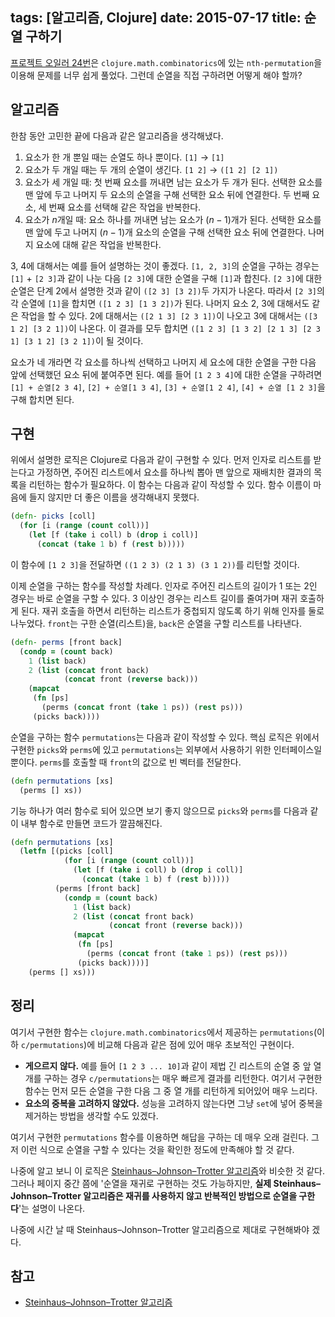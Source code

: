 tags: [알고리즘, Clojure]
date: 2015-07-17
title: 순열 구하기
---
[프로젝트 오일러 24번](/2015/07/17/project-euler-024/)은 `clojure.math.combinatorics`에 있는 `nth-permutation`을 이용해 문제를 너무 쉽게 풀었다. 그런데 순열을 직접 구하려면 어떻게 해야 할까?<!--more-->

## 알고리즘
한참 동안 고민한 끝에 다음과 같은 알고리즘을 생각해냈다.

1. 요소가 한 개 뿐일 때는 순열도 하나 뿐이다.
   `[1]` &#8594; `[1]`
2. 요소가 두 개일 때는 두 개의 순열이 생긴다.
   `[1 2]` &#8594; `([1 2] [2 1])`
3. 요소가 세 개일 때: 첫 번째 요소를 꺼내면 남는 요소가 두 개가 된다. 선택한 요소를 맨 앞에 두고 나머지 두 요소의 순열을 구해 선택한 요소 뒤에 연결한다. 두 번째 요소, 세 번째 요소를 선택해 같은 작업을 반복한다.
4. 요소가 $n$개일 때: 요소 하나를 꺼내면 남는 요소가 $(n-1)$개가 된다. 선택한 요소를 맨 앞에 두고 나머지 $(n-1)$개 요소의 순열을 구해 선택한 요소 뒤에 연결한다. 나머지 요소에 대해 같은 작업을 반복한다.

3, 4에 대해서는 예를 들어 설명하는 것이 좋겠다. `[1, 2, 3]`의 순열을 구하는 경우는 `[1]` + `[2 3]`과 같이 나눈 다음 `[2 3]`에 대한 순열을 구해 `[1]`과 합친다. `[2 3]`에 대한 순열은 단계 2에서 설명한 것과 같이 `([2 3] [3 2])`두 가지가 나온다. 따라서 `[2 3]`의 각 순열에 `[1]`을 합치면 `([1 2 3] [1 3 2])`가 된다. 나머지 요소 2, 3에 대해서도 같은 작업을 할 수 있다. 2에 대해서는 `([2 1 3] [2 3 1])`이 나오고 3에 대해서는 `([3 1 2] [3 2 1])`이 나온다. 이 결과를 모두 합치면 `([1 2 3] [1 3 2] [2 1 3] [2 3 1] [3 1 2] [3 2 1])`이 될 것이다.

요소가 네 개라면 각 요소를 하나씩 선택하고 나머지 세 요소에 대한 순열을 구한 다음 앞에 선택했던 요소 뒤에 붙여주면 된다. 예를 들어 `[1 2 3 4]`에 대한 순열을 구하려면 `[1] + 순열[2 3 4]`, `[2] + 순열[1 3 4]`, `[3] + 순열[1 2 4]`, `[4] + 순열 [1 2 3]`을 구해 합치면 된다.

## 구현
위에서 설명한 로직은 Clojure로 다음과 같이 구현할 수 있다. 먼저 인자로 리스트를 받는다고 가정하면, 주어진 리스트에서 요소를 하나씩 뽑아 맨 앞으로 재배치한 결과의 목록을 리턴하는 함수가 필요하다. 이 함수는 다음과 같이 작성할 수 있다. 함수 이름이 마음에 들지 않지만 더 좋은 이름을 생각해내지 못했다.

```clojure
(defn- picks [coll]
  (for [i (range (count coll))]
    (let [f (take i coll) b (drop i coll)]
      (concat (take 1 b) f (rest b)))))
```

이 함수에 `[1 2 3]`을 전달하면 `((1 2 3) (2 1 3) (3 1 2))`를 리턴할 것이다.

이제 순열을 구하는 함수를 작성할 차례다. 인자로 주어진 리스트의 길이가 1 또는 2인 경우는 바로 순열을 구할 수 있다. 3 이상인 경우는 리스트 길이를 줄여가며 재귀 호출하게 된다. 재귀 호출을 하면서 리턴하는 리스트가 중첩되지 않도록 하기 위해 인자를 둘로 나누었다. `front`는 구한 순열(리스트)을, `back`은 순열을 구할 리스트를 나타낸다.

```clojure
(defn- perms [front back]
  (condp = (count back)
    1 (list back)
    2 (list (concat front back)
            (concat front (reverse back)))
    (mapcat
     (fn [ps]
       (perms (concat front (take 1 ps)) (rest ps)))
     (picks back))))
```

순열을 구하는 함수 `permutations`는 다음과 같이 작성할 수 있다. 핵심 로직은 위에서 구현한 `picks`와 `perms`에 있고 `permutations`는 외부에서 사용하기 위한 인터페이스일 뿐이다. `perms`를 호출할 때 `front`의 값으로 빈 벡터를 전달한다.

```clojure
(defn permutations [xs]
  (perms [] xs))
```

기능 하나가 여러 함수로 되어 있으면 보기 좋지 않으므로 `picks`와 `perms`를 다음과 같이 내부 함수로 만들면 코드가 깔끔해진다.

```clojure
(defn permutations [xs]
  (letfn [(picks [coll]
            (for [i (range (count coll))]
              (let [f (take i coll) b (drop i coll)]
                (concat (take 1 b) f (rest b)))))
          (perms [front back]
            (condp = (count back)
              1 (list back)
              2 (list (concat front back)
                      (concat front (reverse back)))
              (mapcat
               (fn [ps]
                 (perms (concat front (take 1 ps)) (rest ps)))
               (picks back))))]
    (perms [] xs)))
```

## 정리
여기서 구현한 함수는 `clojure.math.combinatorics`에서 제공하는 `permutations`(이하 `c/permutations`)에 비교해 다음과 같은 점에 있어 매우 초보적인 구현이다.

* **게으르지 않다.** 예를 들어 `[1 2 3 ... 10]`과 같이 제법 긴 리스트의 순열 중 앞 열 개를 구하는 경우 `c/permutations`는 매우 빠르게 결과를 리턴한다. 여기서 구현한 함수는 먼저 모든 순열을 구한 다음 그 중 열 개를 리턴하게 되어있어 매우 느리다.
* **요소의 중복을 고려하지 않았다.** 성능을 고려하지 않는다면 그냥 `set`에 넣어 중복을 제거하는 방법을 생각할 수도 있겠다.

여기서 구현한 `permutations` 함수를 이용하면 해답을 구하는 데 매우 오래 걸린다. 그저 이런 식으로 순열을 구할 수 있다는 것을 확인한 정도에 만족해야 할 것 같다.

나중에 알고 보니 이 로직은 [Steinhaus–Johnson–Trotter 알고리즘](https://en.wikipedia.org/wiki/Steinhaus–Johnson–Trotter_algorithm)와 비슷한 것 같다. 그러나 페이지 중간 쯤에 '순열을 재귀로 구현하는 것도 가능하지만, **실제 Steinhaus–Johnson–Trotter 알고리즘은 재귀를 사용하지 않고 반복적인 방법으로 순열을 구한다**'는 설명이 나온다.

나중에 시간 날 때 Steinhaus–Johnson–Trotter 알고리즘으로 제대로 구현해봐야 겠다.

## 참고
* [Steinhaus–Johnson–Trotter 알고리즘](https://en.wikipedia.org/wiki/Steinhaus–Johnson–Trotter_algorithm)
